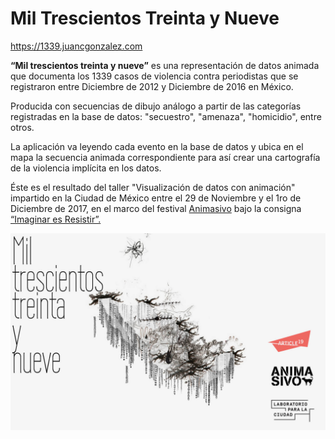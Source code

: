 # Mil Trescientos Treinta y Nueve

https://1339.juancgonzalez.com

**“Mil trescientos treinta y nueve”** es una representación de datos animada que documenta los 1339 casos de violencia contra periodistas que se registraron entre Diciembre de 2012 y Diciembre de 2016 en México.

Producida con secuencias de dibujo análogo a partir de las categorías registradas en la base de datos: "secuestro", "amenaza", "homicidio", entre otros.

La aplicación va leyendo cada evento en la base de datos y ubica en el mapa la secuencia animada correspondiente para así crear una cartografía de la violencia implícita en los datos.

Éste es el resultado del taller "Visualización de datos con animación" impartido en la Ciudad de México entre el 29 de Noviembre y el 1ro de Diciembre de 2017, en el marco del festival <a href="https://www.animasivo.net" target="_blank">Animasivo</a> bajo la consigna <a href="https://www.instagram.com/explore/tags/imaginaresresistir/" target="_blank">“Imaginar es Resistir”.</a>

[![1339](./src/img/MilTrescientosTreintaYNueve.jpg)](http://1339.juancgonzalez.com)
